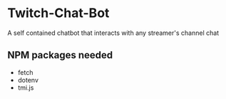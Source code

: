 # Twitch-Chat-Bot
A self contained chatbot that interacts with any streamer's channel chat

## NPM packages needed
* fetch
* dotenv
* tmi.js